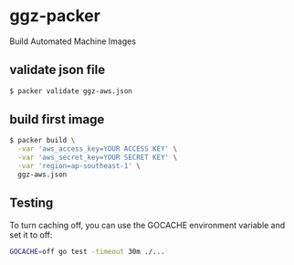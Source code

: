 # ggz-packer

Build Automated Machine Images

## validate json file

```sh
$ packer validate ggz-aws.json
```

## build first image

```sh
$ packer build \
  -var 'aws_access_key=YOUR ACCESS KEY' \
  -var 'aws_secret_key=YOUR SECRET KEY' \
  -var 'region=ap-southeast-1' \
  ggz-aws.json
```

## Testing

To turn caching off, you can use the GOCACHE environment variable and set it to off:

```sh
GOCACHE=off go test -timeout 30m ./...
```
